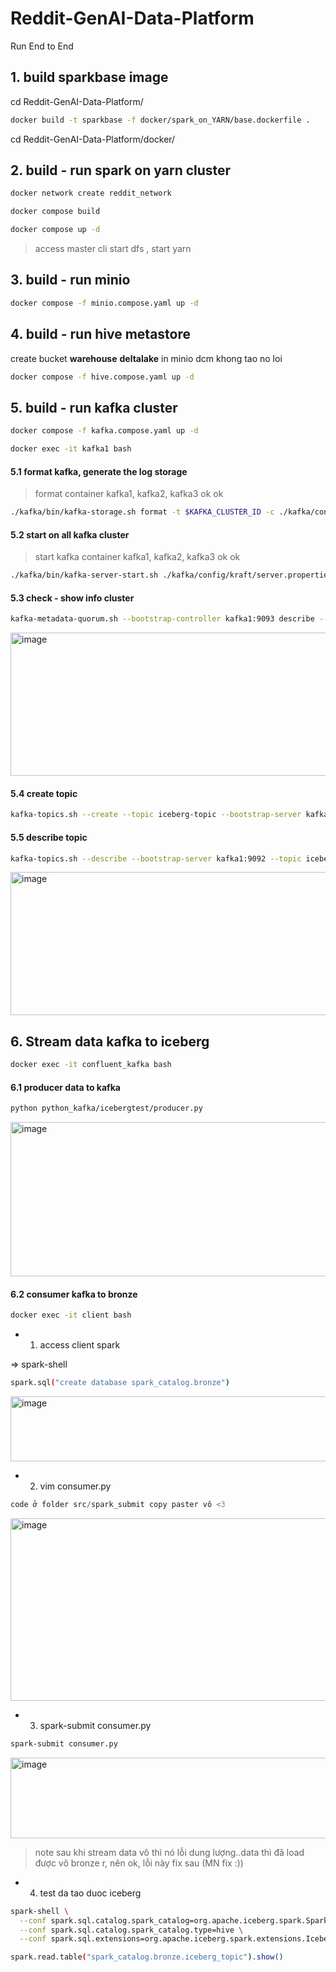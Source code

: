 # Reddit-GenAI-Data-Platform
Run End to End
## 1. build sparkbase image

cd Reddit-GenAI-Data-Platform/

```bash
docker build -t sparkbase -f docker/spark_on_YARN/base.dockerfile .
```

cd Reddit-GenAI-Data-Platform/docker/
## 2. build - run spark on yarn cluster

```bash
docker network create reddit_network
```
```bash
docker compose build 
```

```bash
docker compose up -d
``` 
> access master cli start dfs , start yarn

## 3. build - run minio
```bash
docker compose -f minio.compose.yaml up -d

```
## 4. build - run hive metastore

create bucket **warehouse** **deltalake** in minio dcm khong tao no loi

```bash
docker compose -f hive.compose.yaml up -d
```

## 5. build - run kafka cluster
```bash
docker compose -f kafka.compose.yaml up -d

```
```bash
docker exec -it kafka1 bash
```

#### 5.1 format kafka, generate the log storage

> format container kafka1, kafka2, kafka3 ok ok
```bash
./kafka/bin/kafka-storage.sh format -t $KAFKA_CLUSTER_ID -c ./kafka/config/kraft/server.properties
```
#### 5.2 start on all kafka cluster

> start kafka container kafka1, kafka2, kafka3 ok ok

```bash
./kafka/bin/kafka-server-start.sh ./kafka/config/kraft/server.properties
```

#### 5.3 check - show info cluster 
```bash
kafka-metadata-quorum.sh --bootstrap-controller kafka1:9093 describe --status
```
<img width="1160" height="229" alt="image" src="https://github.com/user-attachments/assets/b15217dc-4e5e-4e87-b500-b509526e5045" />

#### 5.4 create topic 
```bash
kafka-topics.sh --create --topic iceberg-topic --bootstrap-server kafka1:9092 --replication-factor 2
```
#### 5.5 describe topic
```bash
kafka-topics.sh --describe --bootstrap-server kafka1:9092 --topic iceberg-topic
```
<img width="1197" height="229" alt="image" src="https://github.com/user-attachments/assets/ce017e13-b46f-49dc-b541-e569752fc465" />

## 6. Stream data kafka to iceberg
```bash
docker exec -it confluent_kafka bash
```

#### 6.1 producer data to kafka
```bash
python python_kafka/icebergtest/producer.py
```
<img width="1148" height="247" alt="image" src="https://github.com/user-attachments/assets/7c3aa258-525d-4f47-afad-98e3c217c3b9" />


#### 6.2 consumer kafka to bronze 
```bash
docker exec -it client bash
```

- 1. access client spark

=> spark-shell
```bash
spark.sql("create database spark_catalog.bronze")
```
<img width="626" height="104" alt="image" src="https://github.com/user-attachments/assets/55f21c7b-3430-4165-a032-fda0cec3c08c" />

- 2. vim consumer.py
```python
code ở folder src/spark_submit copy paster vô <3
```
<img width="559" height="292" alt="image" src="https://github.com/user-attachments/assets/f29247dd-ae59-4a08-94ef-5df8bee8fc4a" />

- 3. spark-submit consumer.py
```bash
spark-submit consumer.py
```
<img width="792" height="129" alt="image" src="https://github.com/user-attachments/assets/759db55e-8fe9-402c-bb9d-5b28d2a628a8" />

> note sau khi stream data vô thì nó lỗi dung lượng..data thì đã load được vô bronze r, nên ok, lỗi này fix sau (MN fix :))

- 4. test da tao duoc iceberg
     
```bash
spark-shell \
  --conf spark.sql.catalog.spark_catalog=org.apache.iceberg.spark.SparkSessionCatalog \
  --conf spark.sql.catalog.spark_catalog.type=hive \
  --conf spark.sql.extensions=org.apache.iceberg.spark.extensions.IcebergSparkSessionExtensions
```

```bash
spark.read.table("spark_catalog.bronze.iceberg_topic").show()
```





